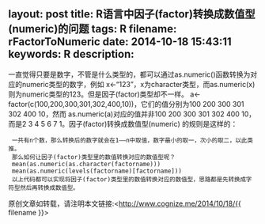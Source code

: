 layout: post
title: R语言中因子(factor)转换成数值型(numeric)的问题
tags: R
filename: rFactorToNumeric
date: 2014-10-18 15:43:11
keywords: R
description:
---
一直觉得只要是数字，不管是什么类型的，都可以通过as.numeric()函数转换为对应的numeric类型的数字，例如
x<-“123”，x为character类型，而as.numeric(x)则为numeric类型的123。但是因子(factor)类型却不一样。<!--more-->
      a<-factor(c(100,200,300,301,302,400,10))，它们的值分别为100 200 300 301 302 400 10，然而
as.numeric(a)对应的值并非100 200 300 301 302 400 10，而是2 3 4 5 6 7 1。因子(factor)转换成数值型(numeric)
的规则是这样的：

     一共有n个数，那么转换后的数字就会在1——n中取值，数字最小的取一，次小的取二，以此类推。
     那么如何让因子(factor)类型里的数值转换对应的数值型呢？
     mean(as.numeric(as.character(factorname)))
     mean(as.numeric(levels(factorname)[factorname]))
     以上代码都可以实现将因子(factor)类型里的数值转换对应的数值型，思路都是先转换成字符型然后再转换成数值型。

原创文章如转载，请注明本文链接:<http://www.cognize.me/2014/10/18/{{ filename }}>